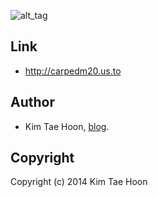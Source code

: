 ![alt_tag](http://1.bp.blogspot.com/-GXJKNLIGHIU/U2r0bwih3yI/AAAAAAAADv0/38Nsihn9fc4/s1600/unicon_logo5.png)

## Link ##

- http://carpedm20.us.to


## Author ##

- Kim Tae Hoon, [blog](http://carpedm20.us.to).


## Copyright ##

Copyright (c) 2014 Kim Tae Hoon

